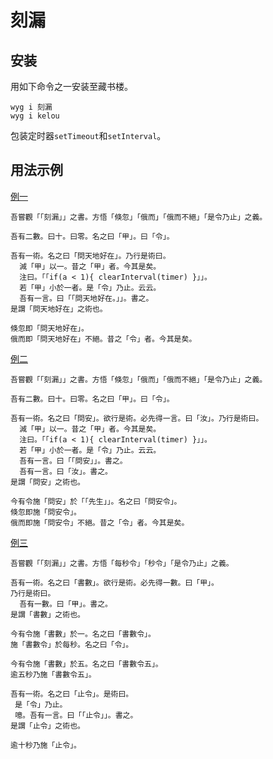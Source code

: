 # 刻漏

## 安装

用如下命令之一安装至藏书楼。

```
wyg i 刻漏
wyg i kelou
```

包装定时器`setTimeout`和`setInterval`。

## 用法示例

[例一](https://akira-cn.github.io/wenyan-demos/#/刻漏)

```
吾嘗觀「「刻漏」」之書。方悟「倏忽」「俄而」「俄而不絕」「是令乃止」之義。

吾有二數。曰十。曰零。名之曰「甲」。曰「令」。

吾有一術。名之曰「問天地好在」。乃行是術曰。
  減「甲」以一。昔之「甲」者。今其是矣。
  注曰。「「if(a < 1){ clearInterval(timer) }」」。
  若「甲」小於一者。是「令」乃止。云云。
  吾有一言。曰「「問天地好在。」」。書之。
是謂「問天地好在」之術也。

倏忽即「問天地好在」。
俄而即「問天地好在」不絕。昔之「令」者。今其是矣。
```

[例二](https://akira-cn.github.io/wenyan-demos/#/刻漏二)

```
吾嘗觀「「刻漏」」之書。方悟「倏忽」「俄而」「俄而不絕」「是令乃止」之義。

吾有二數。曰十。曰零。名之曰「甲」。曰「令」。

吾有一術。名之曰「問安」。欲行是術。必先得一言。曰「汝」。乃行是術曰。
  減「甲」以一。昔之「甲」者。今其是矣。
  注曰。「「if(a < 1){ clearInterval(timer) }」」。
  若「甲」小於一者。是「令」乃止。云云。
  吾有一言。曰「「問安」」。書之。
  吾有一言。曰「汝」。書之。
是謂「問安」之術也。

今有令施「問安」於「「先生」」。名之曰「問安令」。
倏忽即施「問安令」。
俄而即施「問安令」不絕。昔之「令」者。今其是矣。
```

[例三](https://akira-cn.github.io/wenyan-demos/#/刻漏三)

```
吾嘗觀「「刻漏」」之書。方悟「每秒令」「秒令」「是令乃止」之義。

吾有一術。名之曰「書數」。欲行是術。必先得一數。曰「甲」。
乃行是術曰。
  吾有一數。曰「甲」。書之。	
是謂「書數」之術也。

今有令施「書數」於一。名之曰「書數令」。
施「書數令」於每秒。名之曰「令」。

今有令施「書數」於五。名之曰「書數令五」。
逾五秒乃施「書數令五」。

吾有一術。名之曰「止令」。是術曰。
 是「令」乃止。
 噫。吾有一言。曰「「止令」」。書之。
是謂「止令」之術也。

逾十秒乃施「止令」。
```